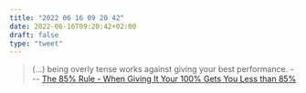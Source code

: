 ```yaml
---
title: "2022 06 16 09 20 42"
date: 2022-06-16T09:20:42+02:00
draft: false
type: "tweet"
---
```


> (...) being overly tense works against giving your best performance. --- [The 85% Rule - When Giving It Your 100% Gets You Less than 85%](https://eugeneyan.com/writing/when-giving-your-100-gets-you-less-than-85/)
